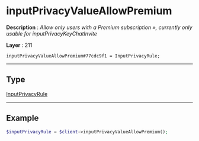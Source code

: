 # inputPrivacyValueAllowPremium

**Description** : *Allow only users with a Premium subscription », currently only usable for inputPrivacyKeyChatInvite*

**Layer** : 211

```tl
inputPrivacyValueAllowPremium#77cdc9f1 = InputPrivacyRule;
```

---

## Type

[InputPrivacyRule](type/InputPrivacyRule)

---

## Example

```php
$inputPrivacyRule = $client->inputPrivacyValueAllowPremium();
```